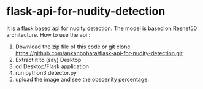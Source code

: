 # flask-api-for-nudity-detection
It is a flask based api for nudity detection. The model is based on Resnet50 architecture.
How to use the api :
1. Download the zip file of this code or git clone https://github.com/ankanbohara/flask-api-for-nudity-detection.git
2. Extract it to (say) Desktop
3. cd Desktop/Flask application
4. run python3 detector.py
5. upload the image and see the obscenity percentage.
